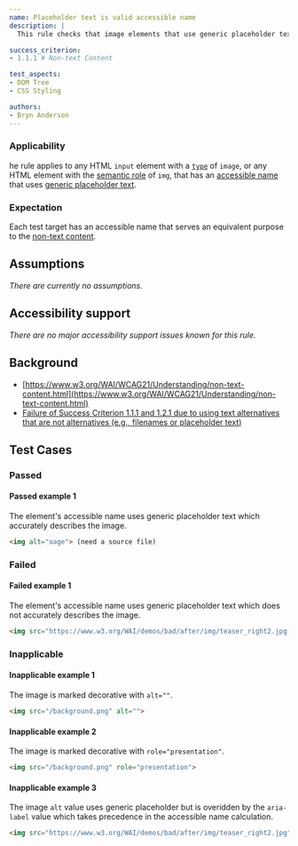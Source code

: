 ```yaml
---
name: Placeholder text is valid accessible name
description: |
  This rule checks that image elements that use generic placeholder text as their accessible name do so without loss of infomation to the user.

success_criterion:
- 1.1.1 # Non-text Content

test_aspects:
- DOM Tree
- CSS Styling

authors:
- Bryn Anderson
---
```


### Applicability

he rule applies to any HTML `input` element with a [`type`](https://www.w3.org/TR/html/sec-forms.html#dom-htmlinputelement-type) of `image`, or any HTML element with the [semantic role](#semantic-role) of `img`, that has an [accessible name](#accessible-name) that uses [generic placeholder text](#generic-placeholder-text).

### Expectation

Each test target has an accessible name that serves an equivalent purpose to the [non-text content](https://www.w3.org/TR/WCAG21/#dfn-non-text-content).

## Assumptions

*There are currently no assumptions.*

## Accessibility support

*There are no major accessibility support issues known for this rule.*

## Background

- [https://www.w3.org/WAI/WCAG21/Understanding/non-text-content.html](https://www.w3.org/WAI/WCAG21/Understanding/non-text-content.html)
- [Failure of Success Criterion 1.1.1 and 1.2.1 due to using text alternatives that are not alternatives (e.g., filenames or placeholder text)](https://www.w3.org/TR/WCAG20-TECHS/F30.html)

## Test Cases

### Passed

#### Passed example 1

The element's accessible name uses generic placeholder text which accurately describes the image.

```html
<img alt="oage"> (need a source file)
```

### Failed

#### Failed example 1

The element's accessible name uses generic placeholder text which does not accurately describes the image.

```html
<img src="https://www.w3.org/WAI/demos/bad/after/img/teaser_right2.jpg.png" alt="image">
```

### Inapplicable

#### Inapplicable example 1

The image is marked decorative with `alt=""`.

```html
<img src="/background.png" alt="">
```

#### Inapplicable example 2

The image is marked decorative with `role="presentation"`.

```html
<img src="/background.png" role="presentation">
```

#### Inapplicable example 3

The image `alt` value uses generic placeholder but is overidden by the `aria-label` value which takes precedence in the accessible name calculation.

```html
<img src="https://www.w3.org/WAI/demos/bad/after/img/teaser_right2.jpg" alt="image" aria-label="modanna lily">
```
